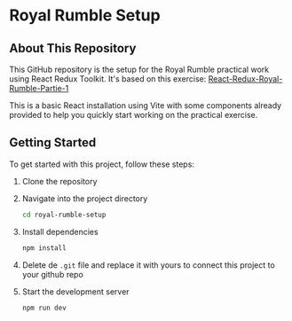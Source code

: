 # Royal Rumble Setup

## About This Repository

This GitHub repository is the setup for the Royal Rumble practical work using React Redux Toolkit. It's based on this exercise: [React-Redux-Royal-Rumble-Partie-1](https://github.com/G404-DWWM/React-Redux-Royal-Rumble-Partie-1)

This is a basic React installation using Vite with some components already provided to help you quickly start working on the practical exercise.

## Getting Started

To get started with this project, follow these steps:

1. Clone the repository

2. Navigate into the project directory
    ```bash
    cd royal-rumble-setup
    ```

3. Install dependencies
    ```bash
    npm install
    ```

4. Delete de `.git` file and replace it with yours to connect this project to your github repo

5. Start the development server
    ```bash
    npm run dev
    ```

 
 
